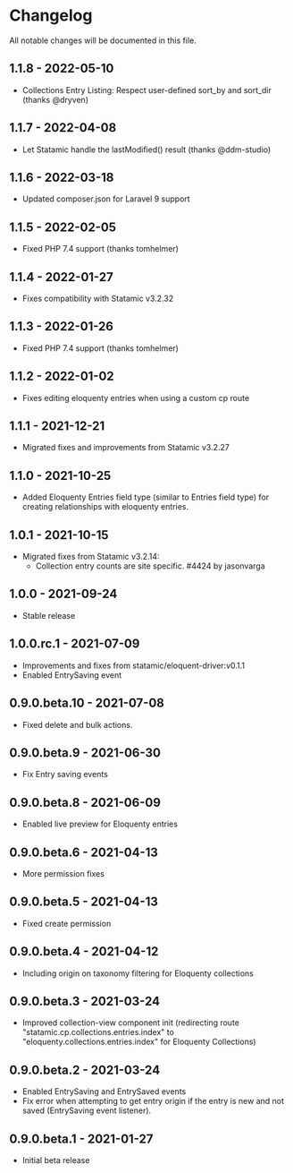 # Changelog

All notable changes will be documented in this file.

## 1.1.8 - 2022-05-10

- Collections Entry Listing: Respect user-defined sort_by and sort_dir (thanks @dryven)

## 1.1.7 - 2022-04-08

- Let Statamic handle the lastModified() result (thanks @ddm-studio) 

## 1.1.6 - 2022-03-18

- Updated composer.json for Laravel 9 support

## 1.1.5 - 2022-02-05

- Fixed PHP 7.4 support (thanks tomhelmer)

## 1.1.4 - 2022-01-27

- Fixes compatibility with Statamic v3.2.32

## 1.1.3 - 2022-01-26

- Fixed PHP 7.4 support (thanks tomhelmer)

## 1.1.2 - 2022-01-02

- Fixes editing eloquenty entries when using a custom cp route

## 1.1.1 - 2021-12-21

- Migrated fixes and improvements from Statamic v3.2.27

## 1.1.0 - 2021-10-25

- Added Eloquenty Entries field type (similar to Entries field type) for creating relationships with eloquenty entries.

## 1.0.1 - 2021-10-15

- Migrated fixes from Statamic v3.2.14:
  - Collection entry counts are site specific. #4424 by jasonvarga

## 1.0.0 - 2021-09-24

- Stable release

## 1.0.0.rc.1 - 2021-07-09

  - Improvements and fixes from statamic/eloquent-driver:v0.1.1
  - Enabled EntrySaving event

## 0.9.0.beta.10 - 2021-07-08

  - Fixed delete and bulk actions.

## 0.9.0.beta.9 - 2021-06-30

  - Fix Entry saving events

## 0.9.0.beta.8 - 2021-06-09

  - Enabled live preview for Eloquenty entries

## 0.9.0.beta.6 - 2021-04-13

  - More permission fixes

## 0.9.0.beta.5 - 2021-04-13

  - Fixed create permission

## 0.9.0.beta.4 - 2021-04-12

  - Including origin on taxonomy filtering for Eloquenty collections

## 0.9.0.beta.3 - 2021-03-24

  - Improved collection-view component init (redirecting route "statamic.cp.collections.entries.index" to 
    "eloquenty.collections.entries.index" for Eloquenty Collections)

## 0.9.0.beta.2 - 2021-03-24

  - Enabled EntrySaving and EntrySaved events
  - Fix error when attempting to get entry origin if the entry is new and not saved (EntrySaving event listener).

## 0.9.0.beta.1 - 2021-01-27

  - Initial beta release
